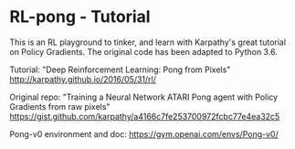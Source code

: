 # RL-pong - Tutorial

This is an RL playground to tinker, and learn with Karpathy's great tutorial on Policy Gradients.
The original code has been adapted to Python 3.6.

Tutorial:
"Deep Reinforcement Learning: Pong from Pixels"
<http://karpathy.github.io/2016/05/31/rl/>

Original repo:
"Training a Neural Network ATARI Pong agent with Policy Gradients from raw pixels"
<https://gist.github.com/karpathy/a4166c7fe253700972fcbc77e4ea32c5>

Pong-v0 environment and doc:
<https://gym.openai.com/envs/Pong-v0/>
